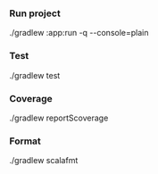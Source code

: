 ### Run project
./gradlew :app:run -q --console=plain

### Test
./gradlew test

### Coverage
./gradlew reportScoverage

### Format
./gradlew scalafmt
